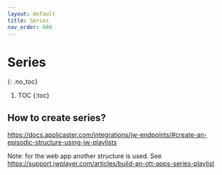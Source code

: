 ```yaml
---
layout: default
title: Series
nav_order: 600
---
```

# Series
{: .no_toc}

1. TOC
{:toc}

## How to create series?
https://docs.applicaster.com/integrations/jw-endpoints/#create-an-episodic-structure-using-jw-playlists

Note: for the web app another structure is used. See 
https://support.jwplayer.com/articles/build-an-ott-apps-series-playlist 
